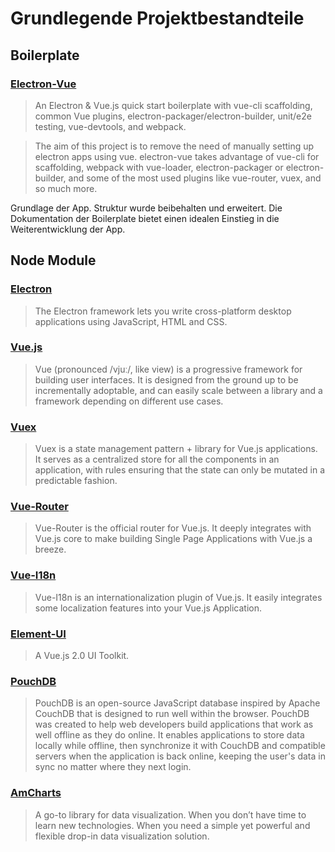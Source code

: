 # Grundlegende Projektbestandteile

## Boilerplate

### [Electron-Vue](https://github.com/SimulatedGREG/electron-vue)

> An Electron & Vue.js quick start boilerplate with vue-cli scaffolding, common Vue plugins, electron-packager/electron-builder, unit/e2e testing, vue-devtools, and webpack.

> The aim of this project is to remove the need of manually setting up electron apps using vue. electron-vue takes advantage of vue-cli for scaffolding, webpack with vue-loader, electron-packager or electron-builder, and some of the most used plugins like vue-router, vuex, and so much more.

Grundlage der App. Struktur wurde beibehalten und erweitert. Die Dokumentation der Boilerplate bietet einen idealen Einstieg in die Weiterentwicklung der App.

## Node Module

### [Electron](https://github.com/electron/electron)

> The Electron framework lets you write cross-platform desktop applications using JavaScript, HTML and CSS.

### [Vue.js](https://github.com/vuejs/vue)

> Vue (pronounced /vjuː/, like view) is a progressive framework for building user interfaces. It is designed from the ground up to be incrementally adoptable, and can easily scale between a library and a framework depending on different use cases.

### [Vuex](https://github.com/vuejs/vuex)

> Vuex is a state management pattern + library for Vue.js applications. It serves as a centralized store for all the components in an application, with rules ensuring that the state can only be mutated in a predictable fashion.

### [Vue-Router](https://github.com/vuejs/vue-router)

> Vue-Router is the official router for Vue.js. It deeply integrates with Vue.js core to make building Single Page Applications with Vue.js a breeze.

### [Vue-I18n](https://github.com/kazupon/vue-i18n)

> Vue-I18n is an internationalization plugin of Vue.js. It easily integrates some localization features into your Vue.js Application.

### [Element-UI](https://github.com/ElemeFE/element)

> A Vue.js 2.0 UI Toolkit.

### [PouchDB](https://github.com/pouchdb/pouchdb)

> PouchDB is an open-source JavaScript database inspired by Apache CouchDB that is designed to run well within the browser. PouchDB was created to help web developers build applications that work as well offline as they do online. It enables applications to store data locally while offline, then synchronize it with CouchDB and compatible servers when the application is back online, keeping the user's data in sync no matter where they next login.

### [AmCharts](https://github.com/amcharts/amcharts3)

> A go-to library for data visualization. When you don’t have time to learn new technologies. When you need a simple yet powerful and flexible drop-in data visualization solution.
